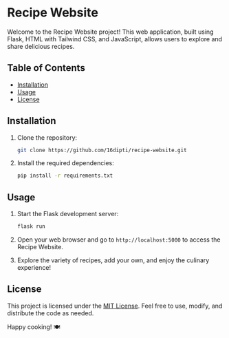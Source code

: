 # Recipe Website

Welcome to the Recipe Website project! This web application, built using Flask, HTML with Tailwind CSS, and JavaScript, allows users to explore and share delicious recipes.

## Table of Contents
- [Installation](#installation)
- [Usage](#usage)
- [License](#license)

## Installation

1. Clone the repository:
   ```bash
   git clone https://github.com/16dipti/recipe-website.git
   ```

3. Install the required dependencies:
   ```bash
   pip install -r requirements.txt
   ```

## Usage

1. Start the Flask development server:
   ```bash
   flask run
   ```

2. Open your web browser and go to `http://localhost:5000` to access the Recipe Website.

3. Explore the variety of recipes, add your own, and enjoy the culinary experience!

## License

This project is licensed under the [MIT License](LICENSE). Feel free to use, modify, and distribute the code as needed.

Happy cooking! 🍽️
